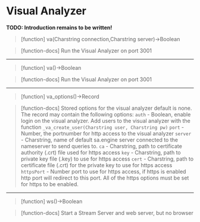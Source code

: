 # Visual Analyzer
**TODO: Introduction remains to be written!**
> [function]
> va(Charstring connection,Charstring server)->Boolean

> [function-docs]
> Run the Visual Analyzer on port 3001 



___

> [function]
> va()->Boolean

> [function-docs]
> Run the Visual Analyzer on port 3001 



___

> [function]
> va_options()->Record

> [function-docs]
> Stored options for the visual analyzer default is none.
> The record may contain the following options:
>   `auth` - Boolean, enable login on the visual analyzer. Add users to the 
>            visual analyzer with the function 
>            `_va_create_user(Charstring user, Charstring pw)`
>   `port` - Number, the portnumber for http access to the visual analyzer
>   `server` - Charstring, name of default sa.engine server connected to the 
>              nameserver to send queries to.
>   `ca` - Charstring, path to certificate authority (.crt) file used for https 
>          access
>   `key` - Charstring, path to private key file (.key) to use for https access
>   `cert` - Charstring, path to certificate file (.crt) for the private key
>            to use for https access
>   `httpsPort` - Number port to use for https access, if https is enabled http
>                 port will redirect to this port.
>   All of the https options must be set for https to be enabled. 



___

> [function]
> ws()->Boolean

> [function-docs]
> Start a Stream Server and web server, but no browser 


